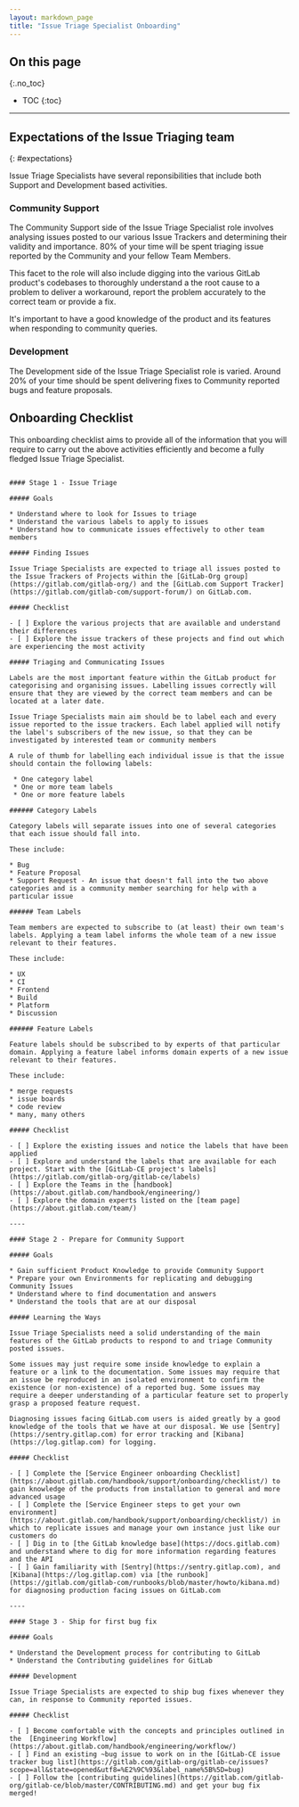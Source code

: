 ```yaml
---
layout: markdown_page
title: "Issue Triage Specialist Onboarding"
---
```


## On this page
{:.no_toc}

- TOC
{:toc}

----

## Expectations of the Issue Triaging team
{: #expectations}

Issue Triage Specialists have several reponsibilities that include both Support and Development based activities.

### Community Support

The Community Support side of the Issue Triage Specialist role involves analysing issues posted to our various Issue Trackers and determining their validity and importance. 80% of your time will be spent triaging issue reported by the Community and your fellow Team Members.

This facet to the role will also include digging into the various GitLab product's codebases to thoroughly understand a the root cause to a problem to deliver a workaround, report the problem accurately to the correct team or provide a fix.

It's important to have a good knowledge of the product and its features when responding to community queries.

### Development

The Development side of the Issue Triage Specialist role is varied. Around 20% of your time should be spent delivering fixes to Community reported bugs and feature proposals.

## Onboarding Checklist

This onboarding checklist aims to provide all of the information that you will require to carry out the above activities efficiently and become a fully fledged Issue Triage Specialist.

```

#### Stage 1 - Issue Triage

##### Goals

* Understand where to look for Issues to triage
* Understand the various labels to apply to issues
* Understand how to communicate issues effectively to other team members

##### Finding Issues

Issue Triage Specialists are expected to triage all issues posted to the Issue Trackers of Projects within the [GitLab-Org group](https://gitlab.com/gitlab-org/) and the [GitLab.com Support Tracker](https://gitlab.com/gitlab-com/support-forum/) on GitLab.com.

##### Checklist

- [ ] Explore the various projects that are available and understand their differences
- [ ] Explore the issue trackers of these projects and find out which are experiencing the most activity

##### Triaging and Communicating Issues

Labels are the most important feature within the GitLab product for categorising and organising issues. Labelling issues correctly will ensure that they are viewed by the correct team members and can be located at a later date.

Issue Triage Specialists main aim should be to label each and every issue reported to the issue trackers. Each label applied will notify the label's subscribers of the new issue, so that they can be investigated by interested team or community members

A rule of thumb for labelling each individual issue is that the issue should contain the following labels:

 * One category label
 * One or more team labels
 * One or more feature labels

###### Category Labels

Category labels will separate issues into one of several categories that each issue should fall into.

These include:

* Bug
* Feature Proposal
* Support Request - An issue that doesn't fall into the two above categories and is a community member searching for help with a particular issue

###### Team Labels

Team members are expected to subscribe to (at least) their own team's labels. Applying a team label informs the whole team of a new issue relevant to their features.

These include:

* UX
* CI
* Frontend
* Build
* Platform
* Discussion

###### Feature Labels

Feature labels should be subscribed to by experts of that particular domain. Applying a feature label informs domain experts of a new issue relevant to their features.

These include:

* merge requests
* issue boards
* code review
* many, many others

##### Checklist

- [ ] Explore the existing issues and notice the labels that have been applied
- [ ] Explore and understand the labels that are available for each project. Start with the [GitLab-CE project's labels](https://gitlab.com/gitlab-org/gitlab-ce/labels)
- [ ] Explore the Teams in the [handbook](https://about.gitlab.com/handbook/engineering/)
- [ ] Explore the domain experts listed on the [team page](https://about.gitlab.com/team/)

----

#### Stage 2 - Prepare for Community Support

##### Goals

* Gain sufficient Product Knowledge to provide Community Support
* Prepare your own Environments for replicating and debugging Community Issues
* Understand where to find documentation and answers
* Understand the tools that are at our disposal

##### Learning the Ways

Issue Triage Specialists need a solid understanding of the main features of the GitLab products to respond to and triage Community posted issues.

Some issues may just require some inside knowledge to explain a feature or a link to the documentation. Some issues may require that an issue be reproduced in an isolated environment to confirm the existence (or non-existence) of a reported bug. Some issues may require a deeper understanding of a particular feature set to properly grasp a proposed feature request.

Diagnosing issues facing GitLab.com users is aided greatly by a good knowledge of the tools that we have at our disposal. We use [Sentry](https://sentry.gitlap.com) for error tracking and [Kibana](https://log.gitlap.com) for logging.

##### Checklist

- [ ] Complete the [Service Engineer onboarding Checklist](https://about.gitlab.com/handbook/support/onboarding/checklist/) to gain knowledge of the products from installation to general and more advanced usage
- [ ] Complete the [Service Engineer steps to get your own environment](https://about.gitlab.com/handbook/support/onboarding/checklist/) in which to replicate issues and manage your own instance just like our customers do
- [ ] Dig in to [the GitLab knowledge base](https://docs.gitlab.com) and understand where to dig for more information regarding features and the API
- [ ] Gain familiarity with [Sentry](https://sentry.gitlap.com), and [Kibana](https://log.gitlap.com) via [the runbook](https://gitlab.com/gitlab-com/runbooks/blob/master/howto/kibana.md) for diagnosing production facing issues on GitLab.com

----

#### Stage 3 - Ship for first bug fix

##### Goals

* Understand the Development process for contributing to GitLab
* Understand the Contributing guidelines for GitLab

##### Development

Issue Triage Specialists are expected to ship bug fixes whenever they can, in response to Community reported issues.

##### Checklist

- [ ] Become comfortable with the concepts and principles outlined in the  [Engineering Workflow](https://about.gitlab.com/handbook/engineering/workflow/)
- [ ] Find an existing ~bug issue to work on in the [GitLab-CE issue tracker bug list](https://gitlab.com/gitlab-org/gitlab-ce/issues?scope=all&state=opened&utf8=%E2%9C%93&label_name%5B%5D=bug)
- [ ] Follow the [contributing guidelines](https://gitlab.com/gitlab-org/gitlab-ce/blob/master/CONTRIBUTING.md) and get your bug fix merged!

```
